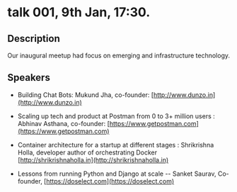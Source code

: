 # talk 001, 9th Jan, 17:30.

## Description

Our inaugural meetup had focus on emerging and infrastructure technology.  

## Speakers

* Building Chat Bots: Mukund Jha, co-founder: [http://www.dunzo.in](http://www.dunzo.in) 
                                           
* Scaling up tech and product at Postman from 0 to 3+ million users : Abhinav Asthana, co-founder: [https://www.getpostman.com](https://www.getpostman.com)

* Container architecture for a startup at different stages : Shrikrishna Holla, developer author of orchestrating Docker [http://shrikrishnaholla.in](http://shrikrishnaholla.in)

* Lessons from running Python and Django at scale -- Sanket Saurav, Co-founder, [https://doselect.com](https://doselect.com)


